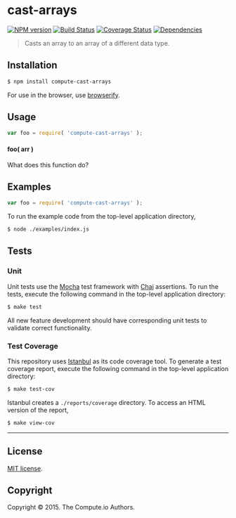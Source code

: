 cast-arrays
===
[![NPM version][npm-image]][npm-url] [![Build Status][travis-image]][travis-url] [![Coverage Status][coveralls-image]][coveralls-url] [![Dependencies][dependencies-image]][dependencies-url]

> Casts an array to an array of a different data type.


## Installation

``` bash
$ npm install compute-cast-arrays
```

For use in the browser, use [browserify](https://github.com/substack/node-browserify).


## Usage

``` javascript
var foo = require( 'compute-cast-arrays' );
```

#### foo( arr )

What does this function do?


## Examples

``` javascript
var foo = require( 'compute-cast-arrays' );
```

To run the example code from the top-level application directory,

``` bash
$ node ./examples/index.js
```


## Tests

### Unit

Unit tests use the [Mocha](http://mochajs.org/) test framework with [Chai](http://chaijs.com) assertions. To run the tests, execute the following command in the top-level application directory:

``` bash
$ make test
```

All new feature development should have corresponding unit tests to validate correct functionality.


### Test Coverage

This repository uses [Istanbul](https://github.com/gotwarlost/istanbul) as its code coverage tool. To generate a test coverage report, execute the following command in the top-level application directory:

``` bash
$ make test-cov
```

Istanbul creates a `./reports/coverage` directory. To access an HTML version of the report,

``` bash
$ make view-cov
```


---
## License

[MIT license](http://opensource.org/licenses/MIT).


## Copyright

Copyright &copy; 2015. The Compute.io Authors.


[npm-image]: http://img.shields.io/npm/v/compute-cast-arrays.svg
[npm-url]: https://npmjs.org/package/compute-cast-arrays

[travis-image]: http://img.shields.io/travis/compute-io/cast-arrays/master.svg
[travis-url]: https://travis-ci.org/compute-io/cast-arrays

[coveralls-image]: https://img.shields.io/coveralls/compute-io/cast-arrays/master.svg
[coveralls-url]: https://coveralls.io/r/compute-io/cast-arrays?branch=master

[dependencies-image]: http://img.shields.io/david/compute-io/cast-arrays.svg
[dependencies-url]: https://david-dm.org/compute-io/cast-arrays

[dev-dependencies-image]: http://img.shields.io/david/dev/compute-io/cast-arrays.svg
[dev-dependencies-url]: https://david-dm.org/dev/compute-io/cast-arrays

[github-issues-image]: http://img.shields.io/github/issues/compute-io/cast-arrays.svg
[github-issues-url]: https://github.com/compute-io/cast-arrays/issues
